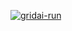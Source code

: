 [![gridai-run](https://github.com/robert-s-lee/hello/actions/workflows/gridai_run.yml/badge.svg?branch=main)](https://github.com/robert-s-lee/hello/actions/workflows/gridai_run.yml)